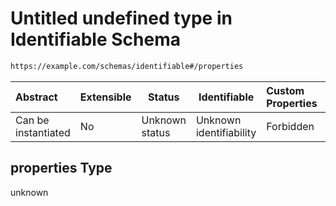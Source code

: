 # Untitled undefined type in Identifiable Schema

```txt
https://example.com/schemas/identifiable#/properties
```




| Abstract            | Extensible | Status         | Identifiable            | Custom Properties | Additional Properties | Access Restrictions | Defined In                                                                                         |
| :------------------ | ---------- | -------------- | ----------------------- | :---------------- | --------------------- | ------------------- | -------------------------------------------------------------------------------------------------- |
| Can be instantiated | No         | Unknown status | Unknown identifiability | Forbidden         | Allowed               | none                | [identifiable.schema.json\*](../generated-schemas/identifiable.schema.json "open original schema") |

## properties Type

unknown
